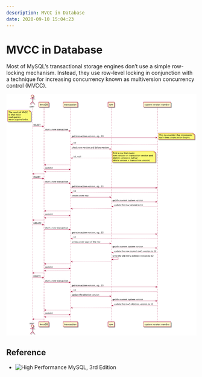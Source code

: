 ```yaml
---
description: MVCC in Database
date: 2020-09-10 15:04:23
---
```


# MVCC in Database

Most of MySQL’s transactional storage engines don’t use a simple row-locking mechanism. Instead, they use row-level locking in conjunction with a technique for increasing concurrency known as multiversion concurrency control (MVCC). 


![MVCC](../.gitbook/assets/mvcc.png "MVCC")

## Reference

- ![High Performance MySQL, 3rd Edition](https://learning.oreilly.com/covers/urn:orm:book:9781449332471/400w/ "High Performance MySQL, 3rd Edition")